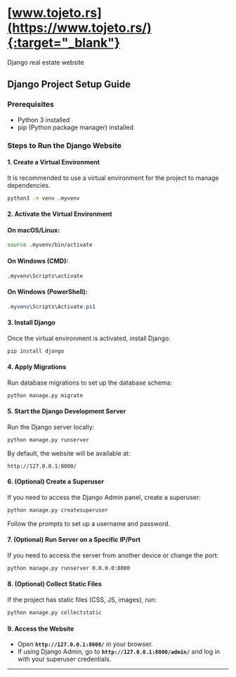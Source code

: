 # [www.tojeto.rs](https://www.tojeto.rs/){:target="_blank"}
Django real estate website


## Django Project Setup Guide

### Prerequisites
- Python 3 installed
- pip (Python package manager) installed

### Steps to Run the Django Website

#### 1. Create a Virtual Environment
It is recommended to use a virtual environment for the project to manage dependencies.
```bash
python3 -m venv .myvenv
```

#### 2. Activate the Virtual Environment
#### On macOS/Linux:
```bash
source .myvenv/bin/activate
```
#### On Windows (CMD):
```cmd
.myvenv\Scripts\activate
```
#### On Windows (PowerShell):
```powershell
.myvenv\Scripts\Activate.ps1
```

#### 3. Install Django
Once the virtual environment is activated, install Django:
```bash
pip install django
```

#### 4. Apply Migrations
Run database migrations to set up the database schema:
```bash
python manage.py migrate
```

#### 5. Start the Django Development Server
Run the Django server locally:
```bash
python manage.py runserver
```
By default, the website will be available at:
```
http://127.0.0.1:8000/
```

#### 6. (Optional) Create a Superuser
If you need to access the Django Admin panel, create a superuser:
```bash
python manage.py createsuperuser
```
Follow the prompts to set up a username and password.

#### 7. (Optional) Run Server on a Specific IP/Port
If you need to access the server from another device or change the port:
```bash
python manage.py runserver 0.0.0.0:8000
```

#### 8. (Optional) Collect Static Files
If the project has static files (CSS, JS, images), run:
```bash
python manage.py collectstatic
```

#### 9. Access the Website
- Open **`http://127.0.0.1:8000/`** in your browser.
- If using Django Admin, go to **`http://127.0.0.1:8000/admin/`** and log in with your superuser credentials.

---
